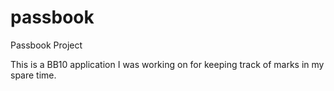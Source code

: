 passbook
========

Passbook Project

This is a BB10 application I was working on for keeping track of marks in my spare time. 
